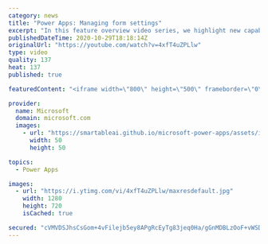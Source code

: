 ```yaml
---
category: news
title: "Power Apps: Managing form settings"
excerpt: "In this feature overview video series, we highlight new capabilities included in the latest update to Microsoft Power Apps.  Improvements to Microsoft Power Apps for managing form settings and events allow users to set various features on a form in the new modern designer.   Get the most out of Power"
publishedDateTime: 2020-10-29T18:18:14Z
originalUrl: "https://youtube.com/watch?v=4xfT4uZPLlw"
type: video
quality: 137
heat: 137
published: true

featuredContent: "<iframe width=\"800\" height=\"500\" frameborder=\"0\" src=\"https://www.youtube.com/embed/4xfT4uZPLlw\" allow=\"accelerometer; autoplay; encrypted-media; gyroscope; picture-in-picture\" allowfullscreen></iframe>"

provider:
  name: Microsoft
  domain: microsoft.com
  images:
    - url: "https://smartableai.github.io/microsoft-power-apps/assets/images/organizations/microsoft.com-50x50.jpg"
      width: 50
      height: 50

topics:
  - Power Apps

images:
  - url: "https://i.ytimg.com/vi/4xfT4uZPLlw/maxresdefault.jpg"
    width: 1280
    height: 720
    isCached: true

secured: "cVMVDSJhsCsGom+4vFilejb5ey8APgRcEyTg83jeq0Ha/gGnMDBLzOoF+vWSDYMLFR2EP+6hsY8qr+MThP38ziElQDriSNRwxwtEhE7uhVoqykATklrv2OFP2oifh2J4P3YZ3J1dC175tqnDEOQ7HtDRH1D7SndrmULTggZ5lOBAqPf0c4AnBz/uw2z93dmklCL/kin7bzR7S9eRgiDCdN7p9tDCOBvutLBwv3CnVTphUqaSa5XML8XEf951ArEyjXSfmeowCQS1rjOv9yLmbJDThLbO69s1C5qPVHiiYL/stCiCud96xObKNrZsQNDpk18xqpLY//fu48g9deqJjHTTXgho8djjCx9AHQVUUd2frI09OQfp/RMoeVqgXE7xuLRX8LflQbQeA0zjitpAj3x7KebWIe6CmXWcd2M/LXvtpj/ZDK1S14ieumiFLvin;1PbruauD1KVCLZzsFriILw=="
---
```



